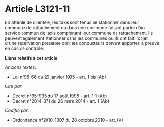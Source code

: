 # Article L3121-11

En attente de clientèle, les taxis sont tenus de stationner dans leur commune de rattachement ou dans une commune faisant
partie d'un service commun de taxis comprenant leur commune de rattachement. Ils peuvent également stationner dans les
communes où ils ont fait l'objet d'une réservation préalable dont les conducteurs doivent apporter la preuve en cas de
contrôle.

**Liens relatifs à cet article**

_Anciens textes_:

  - Loi n°95-66 du 20 janvier 1995 - art. 1 bis (Ab)

_Cité par_:

  - Décret n°95-935 du 17 août 1995 - art. 1-1 (Ab)
  - Décret n°2014-371 du 26 mars 2014 - art. 1 (Ab)

_Codifié par_:

  - Ordonnance n°2010-1307 du 28 octobre 2010 - art. (V)
